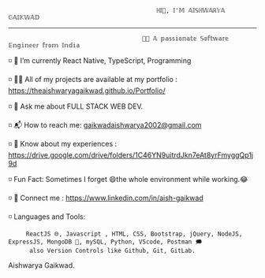                                               ℍ𝕀👋, 𝕀'𝕄 𝔸𝕀𝕊ℍ𝕎𝔸ℝ𝕐𝔸 𝔾𝔸𝕀𝕂𝕎𝔸𝔻
                                                                                   
----------------------------------------------------------------------------------------------------------------------------------------------------------------------------------------------------

                                          👩‍🎓 𝔸 𝕡𝕒𝕤𝕤𝕚𝕠𝕟𝕒𝕥𝕖 𝕊𝕠𝕗𝕥𝕨𝕒𝕣𝕖 𝔼𝕟𝕘𝕚𝕟𝕖𝕖𝕣 𝕗𝕣𝕠𝕞 𝕀𝕟𝕕𝕚𝕒

◽ 🌱 I’m currently React Native, TypeScript, Programming

◽ 👨‍💻 All of my projects are available at my portfolio : https://theaishwaryagaikwad.github.io/Portfolio/

◽ 💬 Ask me about FULL STACK WEB DEV.

◽ 📬 How to reach me: gaikwadaishwarya2002@gmail.com

◽ 📌 Know about my experiences : https://drive.google.com/drive/folders/1C46YN9uitrdJkn7eAt8yrFmyggQp1j9d

◽ Fun Fact: Sometimes I forget 😄the whole environment while working.😂

◽ 🔗 Connect me : https://www.linkedin.com/in/aish-gaikwad

◽ Languages and Tools:

         ReactJS 🌐, Javascript , HTML, CSS, Bootstrap, jQuery, NodeJS, ExpressJS, MongoDB 🍃, mySQL, Python, VScode, Postman 🗯 
          also Version Controls like Github, Git, GitLab.

Aishwarya Gaikwad.
